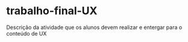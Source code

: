 # trabalho-final-UX
Descrição da atividade que os alunos devem realizar e entergar para o conteúdo de UX
